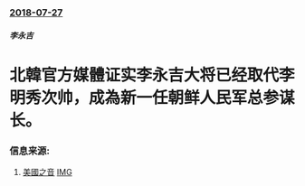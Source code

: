 ### [2018-07-27](/news/2018/07/27/index.md)

##### 李永吉
# 北韓官方媒體证实李永吉大将已经取代李明秀次帅，成為新一任朝鲜人民军总参谋长。 




### 信息来源:

1. [美國之音](https://www.voachinese.com/a/north-korea-confirms-new-military-chief-staff-20180727/4503356.html) [IMG](https://gdb.voanews.com/124214D8-59A7-497A-9CE4-C7569B017741_w1200_r1_s.jpg)
